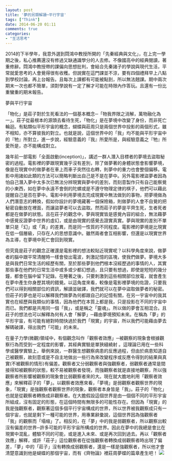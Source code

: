 ```yaml
---
layout: post
title: '夢的另類解讀─平行宇宙'
tags: ["Think"]
date: 2014-06-20 01:11
comments: true
categories: 
- "生活思考"
---
```

2014的下半學年，我意外選到閰鴻中教授所開的「先秦經典與文化」，在上完一學期之後，私心推薦還沒有修過又缺通識學分的人去修。不像國高中的經典閱讀，著重修辭。閰鴻中教授帶的課偏向思想批判，會結合先秦諸子的學說與現代生活，平常就愛思考的人會覺得很有收穫。但說實在這門課並不涼，要有四個禮拜早上八點到學校討論，再上台報告。且每次上課都有可能被點到，所以無法翹課。期中兩次期末一次也都不簡單，須對學說有一定了解才可能在時限內作答玩。且還有一份比重蠻重的期末報告。
<!--more-->
夢與平行宇宙

「物化」是莊子對於生死看法的一個基本概念─「物我界限之消解，萬物融化為一」。莊子從最根本的源頭去看待生死，「物化」是在夢境中改變了身份，而非死亡輪迴。有點類似平形宇宙的概念，蝴蝶與莊周只是兩個世界中投影的兩個形式，雖不相知，亦不算彼我的對立。也就是說，這個世界中的「我」均不能與平形宇宙中的『牠』所對立，進一步說，經驗意義的『我』所愛所是，與經驗意義之『牠』所愛所是，亦不能構成對立。

幾年前一部電影「全面啟動(inception)」，講述一群人潛入目標者的夢境去盜取秘密的過程。電影裡的夢跟現實幾乎沒有差別，除了做夢著的身體狀態會影響夢境，像是在現實中的做夢者在車上而車子突然往右轉，則夢中的重力也會整個偏移。電影中用諸如此類的方法可以簡略判斷出自己是不是在夢中。另外電影裡盜夢者因為怕自己潛入夢中太多次已無法分辨現實與夢中的差別，而刻意製作只有自己能察覺的小東西，如在夢中永遠不會倒的陀螺或是不遵守物理定律的棋子，他們可以藉此提醒自己是否在夢中。電影中利用夢境去完成現實中無法做到的事物，把夢境做為人們潛意志的轉換，假如你設計的夢境藏著一個保險箱，則做夢的人會不自覺的把秘密自動放在裡面，而讓盜夢者可以去盜取。然而莊子的夢是平齊生死，生者死者都是在做夢的狀態。且在莊子的觀念中，夢與現實皆是感覺內容的組合，無法藉夢中感覺反證夢中世界的虛幻，或是由現實的感覺去證實真實。夢與現實的差別不單單只是「幻」或「真」的差異，而是同一性質的不同程度。電影裡的夢境是比現實在低一個層級，只存在人的思想意識中。雖然兩者會互相影響，但還是以現實世界為主導，在夢境中死亡會回到現實。

但究竟是莊子的觀念正確還是電影裡的想法較貼近現實呢？以科學角度來說，做夢者的腦中跟平常清醒時一樣會發出電波，刺激記憶的區塊，使我們做夢。夢境大多是與我們日常生活的經歷有關，至於那些夢到他們根本沒經歷過的事情的人，其實那些事在他們的日常生活中或多或少都幻想過，且只要有想過，即使是短短的幾分鐘，都會在腦中留下記錄。在睡著之後，只要刺激到這些相關部位放電，就會產生在夢中產生你身歷其境的錯覺。以這角度來看，較像是電影裡夢境的佐證，只要我們可以得到相關部位的資訊，解讀並破譯，我們就可以在夢中盜取做夢者的秘密。但莊子的夢也是可以解釋我們做夢為何都跟自己的記憶有關，在另一宇宙中的我其實也在經歷與我類似的事情，因為他們在本質上都是我，只是投影在不同的宇宙中而已。我們都是共用同一個「我」，或是稱之「靈魂」。所以做的夢會互相混合。且莊子的想法也可以解釋為何有人會「解夢」─藉由夢境預知未來。在稱為「夢」的平形宇宙，有可能有絕對時間快過於我們「現實」的宇宙，所以我們可能藉由夢去解碼破譯，得出我們「可能」的未來。

在量子力學(微觀)領域中，有個觀念叫作「觀察者效應」─被觀察的現象會根據觀察行為而受到一定程度的影響，其經典實驗是單狹縫繞射 。這理論已用在一些科學或醫學實驗上，舉例來說，一群醫生想觀察病患的反應過程，但由於病患知道自己被觀察，故刻意或是不自主地做出一些行為來改變程序或反應令得到的結果與真實(不被觀察的情形)有偏差。觀察者又分弱觀察者與強觀察者，弱觀察者通常是間接得知被觀察的狀態，較不易被觀察者發現，而強觀察者就是直接地觀察，所以強觀察者所影響被觀察的現象會比弱觀察者來的大。現在就大膽地利用「觀察者效應」來解釋莊子的「夢」。以觀察者效應來看，「夢境」是弱觀察者觀察世界的現象，「現實」是強觀察者觀察世界的現象，觀察者本身皆是「我」。莊子的「物化」也就是從觀察者轉換成非觀察者。在大膽假設這個世界是由一個個不同的平形宇宙所組成，沒有固定的形態，在這個時間有無限多的可能性存在。但因為「現實」的我是強觀察者，觀察著這個多個平行宇宙構成的世界，所以世界被我觀察成只有一個宇宙，也就是剩下一種可能的世界，用專業辭彙說，這個世界因為強觀察者「我」的觀察而「塌缩」了。相反的，在「夢」中的我是弱觀察者，所以觀察出較沒有偏差的世界─許多可能的平形宇宙所構成的世界。因此在夢中的我總是會比在現實中混亂，體驗不同的可能，或是進入未來、或是再次回到過去。再以「觀察者效應」解釋，或許「莊子」這位觀察者在從強觀察者轉換成弱觀察者時出現了偏差，「夢」中的「莊子」沒有轉換成弱觀察者，還是一樣是強觀察者，所以他才會清楚意識到他是蝴蝶的那個宇宙，而有《齊物論》裡莊周夢蝶的篇章產生吧！
![](/wp-content/uploads/2014/04/2017-06-20-1.jpg)



